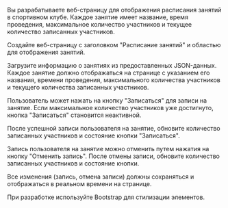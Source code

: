 Вы разрабатываете веб-страницу для отображения расписания занятий в спортивном клубе. Каждое занятие имеет название, время проведения, максимальное количество участников и текущее количество записанных участников.

Создайте веб-страницу с заголовком "Расписание занятий" и областью для отображения занятий.

Загрузите информацию о занятиях из предоставленных JSON-данных. Каждое занятие должно отображаться на странице с указанием его названия, времени проведения, максимального количества участников и текущего количества записанных участников.

Пользователь может нажать на кнопку "Записаться" для записи на занятие. Если максимальное количество участников уже достигнуто, кнопка "Записаться" становится неактивной.

После успешной записи пользователя на занятие, обновите количество записанных участников и состояние кнопки "Записаться".

Запись пользователя на занятие можно отменить путем нажатия на кнопку "Отменить запись". После отмены записи, обновите количество записанных участников и состояние кнопки.

Все изменения (запись, отмена записи) должны сохраняться и отображаться в реальном времени на странице.

При разработке используйте Bootstrap для стилизации элементов.